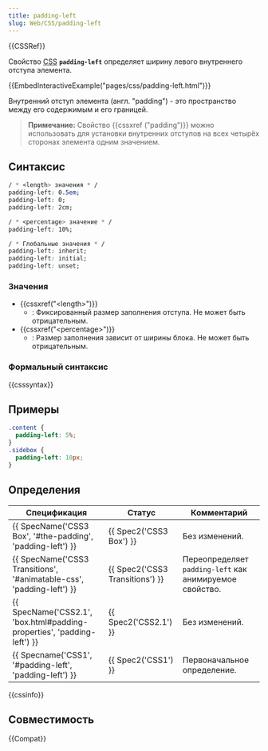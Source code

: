 ```yaml
---
title: padding-left
slug: Web/CSS/padding-left
---
```


{{CSSRef}}

Свойство [CSS](/ru/docs/Web/CSS) **`padding-left`** определяет ширину левого внутреннего отступа элемента.

{{EmbedInteractiveExample("pages/css/padding-left.html")}}

Внутренний отступ элемента (англ. "padding") - это пространство между его содержимым и его границей.

> **Примечание:** Свойство {{cssxref ("padding")}} можно использовать для установки внутренних отступов на всех четырёх сторонах элемента одним значением.

## Синтаксис

```css
/ * <length> значения * /
padding-left: 0.5em;
padding-left: 0;
padding-left: 2cm;

/ * <percentage> значение * /
padding-left: 10%;

/ * Глобальные значения * /
padding-left: inherit;
padding-left: initial;
padding-left: unset;
```

### Значения

- {{cssxref("&lt;length&gt;")}}
  - : Фиксированный размер заполнения отступа. Не может быть отрицательным.
- {{cssxref("&lt;percentage&gt;")}}
  - : Размер заполнения зависит от ширины блока. Не может быть отрицательным.

### Формальный синтаксис

{{csssyntax}}

## Примеры

```css
.content {
  padding-left: 5%;
}
.sidebox {
  padding-left: 10px;
}
```

## Определения

| Спецификация                                                            | Статус                          | Комментарий                                             |
| ----------------------------------------------------------------------- | ------------------------------- | ------------------------------------------------------- |
| {{ SpecName('CSS3 Box', '#the-padding', 'padding-left') }}              | {{ Spec2('CSS3 Box') }}         | Без изменений.                                          |
| {{ SpecName('CSS3 Transitions', '#animatable-css', 'padding-left') }}   | {{ Spec2('CSS3 Transitions') }} | Переопределяет `padding-left` как анимируемое свойство. |
| {{ SpecName('CSS2.1', 'box.html#padding-properties', 'padding-left') }} | {{ Spec2('CSS2.1') }}           | Без изменений.                                          |
| {{ Specname('CSS1', '#padding-left', 'padding-left') }}                 | {{ Spec2('CSS1') }}             | Первоначальное определение.                             |

{{cssinfo}}

## Совместимость

{{Compat}}
